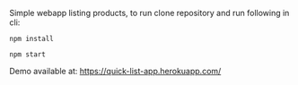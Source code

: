Simple webapp listing products, to run clone repository and run following in cli:
```
npm install
```
```
npm start
```


Demo available at:
https://quick-list-app.herokuapp.com/